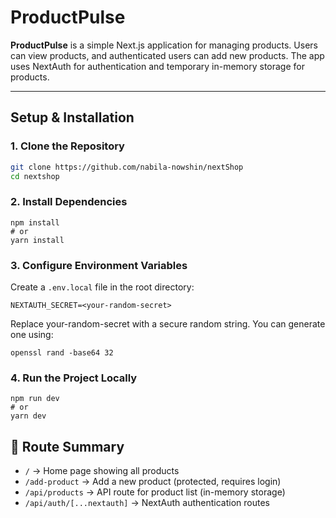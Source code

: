 # ProductPulse

**ProductPulse** is a simple Next.js application for managing products. Users can view products, and authenticated users can add new products. The app uses NextAuth for authentication and temporary in-memory storage for products.

---

## **Setup & Installation**

### 1. Clone the Repository

```bash
git clone https://github.com/nabila-nowshin/nextShop
cd nextshop
```

### 2. Install Dependencies

```
npm install
# or
yarn install
```

### 3. Configure Environment Variables

Create a `.env.local` file in the root directory:

```env
NEXTAUTH_SECRET=<your-random-secret>
```

Replace your-random-secret with a secure random string.
You can generate one using:

```
openssl rand -base64 32
```

### 4. Run the Project Locally

```
npm run dev
# or
yarn dev
```

## 📌 Route Summary

- `/` → Home page showing all products
- `/add-product` → Add a new product (protected, requires login)
- `/api/products` → API route for product list (in-memory storage)
- `/api/auth/[...nextauth]` → NextAuth authentication routes
